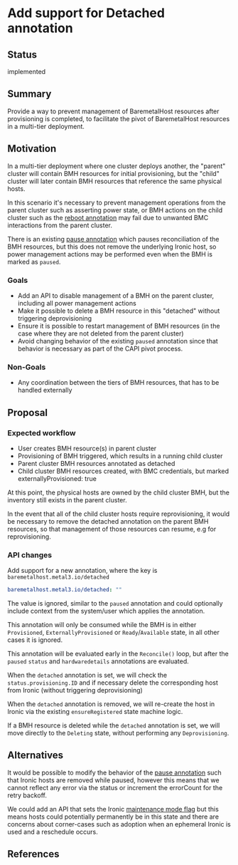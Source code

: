 <!--
 This work is licensed under a Creative Commons Attribution 3.0
 Unported License.

 http://creativecommons.org/licenses/by/3.0/legalcode
-->

# Add support for Detached annotation

## Status

implemented

## Summary

Provide a way to prevent management of BaremetalHost resources
after provisioning is completed, to facilitate the pivot of
BaremetalHost resources in a multi-tier deployment.

## Motivation

In a multi-tier deployment where one cluster deploys another, the "parent"
cluster will contain BMH resources for initial provisioning,
but the "child" cluster will later contain BMH resources that reference the
same physical hosts.

In this scenario it's necessary to prevent management operations from the
parent cluster such as asserting power state, or BMH actions on the child
cluster such as the [reboot annotation](reboot-interface.md) may fail due
to unwanted BMC interactions from the parent cluster.

There is an existing
[pause annotation](https://github.com/metal3-io/baremetal-operator/blob/master/docs/api.md#pausing-reconciliation)
which pauses reconciliation of the BMH resources, but this does not remove
the underlying Ironic host, so power management actions may be performed
even when the BMH is marked as `paused`.

### Goals

* Add an API to disable management of a BMH on the parent cluster, including
  all power management actions
* Make it possible to delete a BMH resource in this "detached" without
  triggering deprovisioning
* Ensure it is possible to restart management of BMH resources (in the case
  where they are not deleted from the parent cluster)
* Avoid changing behavior of the existing `paused` annotation since that
  behavior is necessary as part of the CAPI pivot process.

### Non-Goals

* Any coordination between the tiers of BMH resources, that has to be handled externally

## Proposal

### Expected workflow

* User creates BMH resource(s) in parent cluster
* Provisioning of BMH triggered, which results in a running child cluster
* Parent cluster BMH resources annotated as detached
* Child cluster BMH resources created, with BMC credentials, but marked
  externallyProvisioned: true

At this point, the physical hosts are owned by the child cluster BMH, but the
inventory still exists in the parent cluster.

In the event that all of the child cluster hosts require reprovisioning, it
would be necessary to remove the detached annotation on the parent BMH resources,
so that management of those resources can resume, e.g for reprovisioning.

### API changes

Add support for a new annotation, where the key is `baremetalhost.metal3.io/detached`

```yaml
baremetalhost.metal3.io/detached: ""
```

The value is ignored, similar to the `paused` annotation and could optionally
include context from the system/user which applies the annotation.

This annotation will only be consumed while the BMH is in either `Provisioned`,
`ExternallyProvisioned` or `Ready`/`Available` state, in all other cases it is ignored.

This annotation will be evaluated early in the `Reconcile()` loop, but after the
`paused` `status` and `hardwaredetails` annotations are evaluated.

When the `detached` annotation is set, we will check the `status.provisioning.ID`
and if necessary delete the corresponding host from Ironic (without triggering
deprovisioning)

When the `detached` annotation is removed, we will re-create the host in Ironic
via the existing `ensureRegistered` state machine logic.

If a BMH resource is deleted while the `detached` annotation is set, we will
move directly to the `Deleting` state, without performing any `Deprovisioning`.

## Alternatives

It would be possible to modify the behavior of the
[pause annotation](https://github.com/metal3-io/baremetal-operator/blob/main/docs/api.md#pausing-reconciliation)
such that Ironic hosts are removed while paused, however
this means that we cannot reflect any error via the status
or increment the errorCount for the retry backoff.

We could add an API that sets the Ironic
[maintenance mode flag](https://docs.openstack.org/api-ref/baremetal/?expanded=set-maintenance-flag-detail#set-maintenance-flag)
but this means hosts could potentially permanently be in this state
and there are concerns about corner-cases such as adoption when an
ephemeral Ironic is used and a reschedule occurs.

## References
